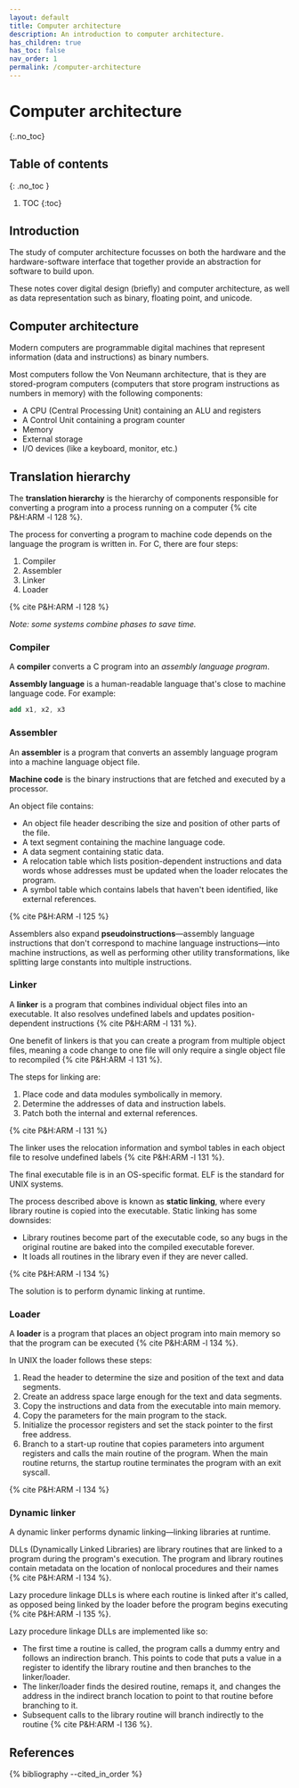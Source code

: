 ```yaml
---
layout: default
title: Computer architecture
description: An introduction to computer architecture.
has_children: true
has_toc: false
nav_order: 1
permalink: /computer-architecture
---
```


<!-- prettier-ignore-start -->

# Computer architecture
{:.no_toc}

## Table of contents
{: .no_toc }

1. TOC
{:toc}

<!-- prettier-ignore-end -->

## Introduction

The study of computer architecture focusses on both the hardware and the hardware-software interface that together provide an abstraction for software to build upon.

These notes cover digital design (briefly) and computer architecture, as well as data representation such as binary, floating point, and unicode.

## Computer architecture

Modern computers are programmable digital machines that represent information (data and instructions) as binary numbers.

Most computers follow the Von Neumann architecture, that is they are stored-program computers (computers that store program instructions as numbers in memory) with the following components:

- A CPU (Central Processing Unit) containing an ALU and registers
- A Control Unit containing a program counter
- Memory
- External storage
- I/O devices (like a keyboard, monitor, etc.)

## Translation hierarchy

The **translation hierarchy** is the hierarchy of components responsible for converting a program into a process running on a computer {% cite P&H:ARM -l 128 %}.

The process for converting a program to machine code depends on the language the program is written in. For C, there are four steps:

1. Compiler
2. Assembler
3. Linker
4. Loader

{% cite P&H:ARM -l 128 %}

_Note: some systems combine phases to save time._

### Compiler

A **compiler** converts a C program into an _assembly language program_.

**Assembly language** is a human-readable language that's close to machine language code. For example:

```nasm
add x1, x2, x3
```

### Assembler

An **assembler** is a program that converts an assembly language program into a machine language object file.

**Machine code** is the binary instructions that are fetched and executed by a processor.

An object file contains:

- An object file header describing the size and position of other parts of the file.
- A text segment containing the machine language code.
- A data segment containing static data.
- A relocation table which lists position-dependent instructions and data words whose addresses must be updated when the loader relocates the program.
- A symbol table which contains labels that haven't been identified, like external references.

{% cite P&H:ARM -l 125 %}

Assemblers also expand **pseudoinstructions**—assembly language instructions that don't correspond to machine language instructions—into machine instructions, as well as performing other utility transformations, like splitting large constants into multiple instructions.

### Linker

A **linker** is a program that combines individual object files into an executable. It also resolves undefined labels and updates position-dependent instructions {% cite P&H:ARM -l 131 %}.

One benefit of linkers is that you can create a program from multiple object files, meaning a code change to one file will only require a single object file to recompiled {% cite P&H:ARM -l 131 %}.

The steps for linking are:

1. Place code and data modules symbolically in memory.
2. Determine the addresses of data and instruction labels.
3. Patch both the internal and external references.

{% cite P&H:ARM -l 131 %}

The linker uses the relocation information and symbol tables in each object file to resolve undefined labels {% cite P&H:ARM -l 131 %}.

The final executable file is in an OS-specific format. ELF is the standard for UNIX systems.

The process described above is known as **static linking**, where every library routine is copied into the executable. Static linking has some downsides:

- Library routines become part of the executable code, so any bugs in the original routine are baked into the compiled executable forever.
- It loads all routines in the library even if they are never called.

{% cite P&H:ARM -l 134 %}

The solution is to perform dynamic linking at runtime.

### Loader

A **loader** is a program that places an object program into main memory so that the program can be executed {% cite P&H:ARM -l 134 %}.

In UNIX the loader follows these steps:

1. Read the header to determine the size and position of the text and data segments.
2. Create an address space large enough for the text and data segments.
3. Copy the instructions and data from the executable into main memory.
4. Copy the parameters for the main program to the stack.
5. Initialize the processor registers and set the stack pointer to the first free address.
6. Branch to a start-up routine that copies parameters into argument registers and calls the main routine of the program. When the main routine returns, the startup routine terminates the program with an exit syscall.

{% cite P&H:ARM -l 134 %}

### Dynamic linker

A dynamic linker performs dynamic linking—linking libraries at runtime.

DLLs (Dynamically Linked Libraries) are library routines that are linked to a program during the program's execution. The program and library routines contain metadata on the location of nonlocal procedures and their names {% cite P&H:ARM -l 134 %}.

Lazy procedure linkage DLLs is where each routine is linked after it's called, as opposed being linked by the loader before the program begins executing {% cite P&H:ARM -l 135 %}.

Lazy procedure linkage DLLs are implemented like so:

- The first time a routine is called, the program calls a dummy entry and follows an indirection branch. This points to code that puts a value in a register to identify the library routine and then branches to the linker/loader.
- The linker/loader finds the desired routine, remaps it, and changes the address in the indirect branch location to point to that routine before branching to it.
- Subsequent calls to the library routine will branch indirectly to the routine {% cite P&H:ARM -l 136 %}.

<!-- TODO: ## Moore's law -->

<!-- TODO: ## Amdahl's law -->

## References

{% bibliography --cited_in_order %}
